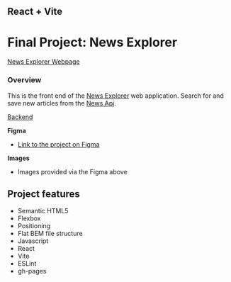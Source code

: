 ## React + Vite

# Final Project: News Explorer

[News Explorer Webpage](https://nathanieldaley.github.io/news-explorer-frontend/)

### Overview

This is the front end of the [News Explorer](https://github.com/nathanielDaley/news-explorer-frontend) web application. Search for and save new articles from the [News Api](https://newsapi.org/).

[Backend](https://github.com/nathanielDaley/news-explorer-backend)

**Figma**

- [Link to the project on Figma](https://www.figma.com/design/3ottwMEhlBt95Dbn8dw1NH/Your-Final-Project?node-id=0-1&p=f)

**Images**

- Images provided via the Figma above

## Project features

- Semantic HTML5
- Flexbox
- Positioning
- Flat BEM file structure
- Javascript
- React
- Vite
- ESLint
- gh-pages
